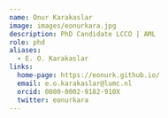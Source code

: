 ```yaml
---
name: Onur Karakaslar
image: images/eonurkara.jpg
description: PhD Candidate LCCO | AML
role: phd
aliases:
  - E. O. Karakaslar
links:
  home-page: https://eonurk.github.io/
  email: e.o.karakaslar@lumc.nl
  orcid: 0000-0002-9182-910X
  twitter: eonurkara
---
```

